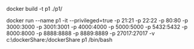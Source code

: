 docker build -t p1 ./p1/

docker run --name p1 -it --privileged=true -p 21:21 -p 22:22 -p 80:80 -p 3000:3000 -p 3001:3001 -p 4000:4000 -p 5000:5000 -p 5432:5432 -p 8000:8000 -p 8888:8888 -p 8889:8889 -p 27017:27017 -v c:\dockerShare:/dockerShare  p1 /bin/bash

